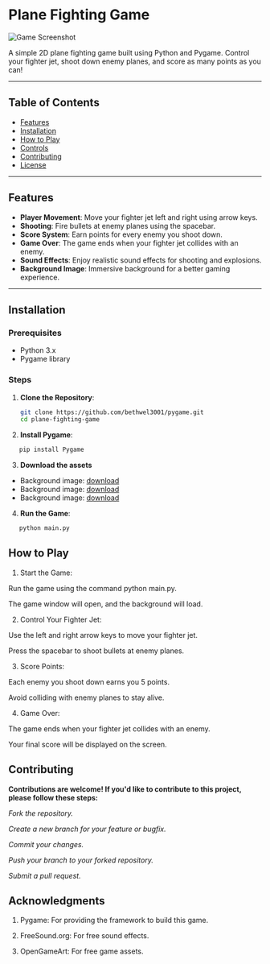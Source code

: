 # Plane Fighting Game

![Game Screenshot](./images/image.png)

A simple 2D plane fighting game built using Python and Pygame. Control your fighter jet, shoot down enemy planes, and score as many points as you can!

---

## Table of Contents
- [Features](#features)
- [Installation](#installation)
- [How to Play](#how-to-play)
- [Controls](#controls)
- [Contributing](#contributing)
- [License](#license)

---

## Features

- **Player Movement**: Move your fighter jet left and right using arrow keys.
- **Shooting**: Fire bullets at enemy planes using the spacebar.
- **Score System**: Earn points for every enemy you shoot down.
- **Game Over**: The game ends when your fighter jet collides with an enemy.
- **Sound Effects**: Enjoy realistic sound effects for shooting and explosions.
- **Background Image**: Immersive background for a better gaming experience.

---

## Installation

### Prerequisites
- Python 3.x
- Pygame library

### Steps
1. **Clone the Repository**:
   ```bash
   git clone https://github.com/bethwel3001/pygame.git
   cd plane-fighting-game
   ```
2. **Install Pygame**:
```bash
   pip install Pygame
```
3. **Download the assets**
- Background image: [download](./images/player_imagejpeg.jpeg)
- Background image: [download](./images/background.webp)
- Background image: [download](./images/enemy_image.jpeg)
4. **Run the Game**:
```bash
   python main.py
```
## How to Play
1. Start the Game:

Run the game using the command python main.py.

The game window will open, and the background will load.

2. Control Your Fighter Jet:

Use the left and right arrow keys to move your fighter jet.

Press the spacebar to shoot bullets at enemy planes.

3. Score Points:

Each enemy you shoot down earns you 5 points.

Avoid colliding with enemy planes to stay alive.

4. Game Over:

The game ends when your fighter jet collides with an enemy.

Your final score will be displayed on the screen.

## Contributing
**Contributions are welcome! If you'd like to contribute to this project, please follow these steps:**

*Fork the repository.*

*Create a new branch for your feature or bugfix.*

*Commit your changes.*

*Push your branch to your forked repository.*

*Submit a pull request.*

## Acknowledgments
1. Pygame: For providing the framework to build this game.

2. FreeSound.org: For free sound effects.

3. OpenGameArt: For free game assets.